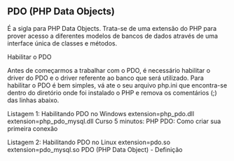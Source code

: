 ## PDO (PHP Data Objects) 

É a sigla para PHP Data Objects. Trata-se de uma extensão do PHP para prover acesso a diferentes modelos de bancos de dados através de uma interface única de classes e métodos.


Habilitar o PDO

Antes de começarmos a trabalhar com o PDO, é necessário habilitar o driver do PDO e o driver referente ao banco que será utilizado. Para habilitar o PDO é bem simples, vá ate o seu arquivo php.ini que encontra-se dentro do diretório onde foi instalado o PHP e remova os comentários (;) das linhas abaixo.

Listagem 1: Habilitando PDO no Windows
extension=php_pdo.dll
extension=php_pdo_mysql.dll
Curso 5 minutos: PHP PDO: Como criar sua primeira conexão	

Listagem 2: Habilitando PDO no Linux
extension=pdo.so
extension=pdo_mysql.so
PDO (PHP Data Object) - Definição
